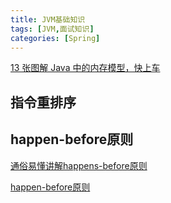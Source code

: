 ```yaml
---
title: JVM基础知识
tags: [JVM,面试知识]
categories: [Spring]
---
```

[13 张图解 Java 中的内存模型，快上车](https://www.sohu.com/a/416098486_99908665)
## 指令重排序
## happen-before原则
[通俗易懂讲解happens-before原则](https://blog.csdn.net/u010031673/article/details/48153797)

[happen-before原则](https://blog.csdn.net/ma_chen_qq/article/details/82990603)

